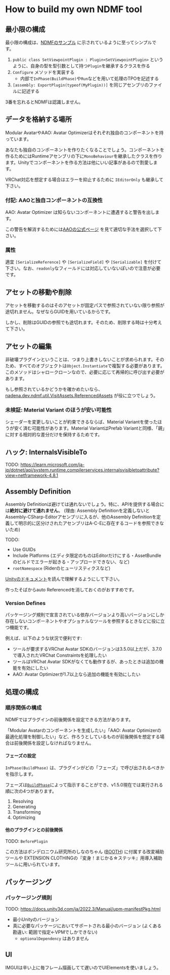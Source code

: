# How to build my own NDMF tool

## 最小限の構成

最小限の構成は、[NDMFのサンプル](https://github.com/bdunderscore/ndmf/blob/1.5.0/Editor/Samples~/SetViewpointPlugin.cs) に示されているように至ってシンプルです。

1. `public class SetViewpointPlugin : Plugin<SetViewpointPlugin>` というように、自身の型を型引数として持つ`Plugin`を継承するクラスを作る
2. `Configure` メソッドを実装する
    * 内部で`InPhase(BuildPhase)`や`Run`などを用いて処理のTPOを記述する
3. `[assembly: ExportPlugin(typeof(MyPlugin))]` を同じアセンブリのファイルに記述する

3番を忘れるとNDMFは認識しません。

## データを格納する場所

Modular AvatarやAAO: Avatar Optimizerはそれぞれ独自のコンポーネントを持っています。

あなたも独自のコンポーネントを作りたくなることでしょう。コンポーネントを作るためにはRuntimeアセンブリの下に`MonoBehaviour`を継承したクラスを作ります。Unityでコンポーネントを作る方法は他にいい記事があるので割愛します。

VRChat対応を想定する場合はエラーを抑止するために `IEditorOnly` も継承して下さい。

### 付記: AAOと独自コンポーネントの互換性

AAO: Avatar Optimizer は知らないコンポーネントに遭遇すると警告を出します。

この警告を解消するためには[AAOの公式ページ](https://vpm.anatawa12.com/avatar-optimizer/ja/docs/developers/make-your-components-compatible-with-aao/) を見て適切な手法を選択して下さい。

### 属性
適宜 `[SerializeReference]` や `[SerializeField]` や `[Serializable]` を付けて下さい。なお、`readonly`なフィールドには対応していないぽいので注意が必要です。

## アセットの移動や削除
アセットを移動するのはそのアセットが固定パスで参照されていない限り参照が途切れません。なぜならGUIDを用いているからです。

しかし、削除はGUIDの参照でも途切れます。そのため、削除する時は十分考えて下さい。

## アセットの編集
非破壊プラグインということは、つまり上書きしないことが求められます。そのため、すべてのオブジェクトは`Object.Instantiate`で複製する必要があります。このメソッドはシャロークローンなので、必要に応じて再帰的に呼び出す必要があります。

もし参照されているかどうかを確かめたいなら、[nadena.dev.ndmf.util.VisitAssets.ReferencedAssets](https://github.com/bdunderscore/ndmf/blob/1.5.0/Editor/API/Util/VisitAssets.cs#L31) が役に立つでしょう。

### 未検証: Material Variant のほうが安い可能性
シェーダーを変更しないことが約束できるならば、Material Variantを使ったほうが安く済む可能性があります。Material VariantはPrefab Variantと同様、「親」に対する相対的な差分だけを保持するためです。

## ハック: InternalsVisibleTo
TODO: https://learn.microsoft.com/ja-jp/dotnet/api/system.runtime.compilerservices.internalsvisibletoattribute?view=netframework-4.8.1

## Assembly Definition

Assembly Definitionは避けては通れないでしょう。特に、APIを提供する場合には**絶対に避けて通れません**。
(理由: Assembly Definitionを定義しないとAssembly-CSharp-Editorアセンブリに入るが、他のAssembly Definitionを定義して明示的に区分けされたアセンブリはA-C-Eに存在するコードを参照できないため)

TODO:
* Use GUIDs
* Include Platforms (エディタ限定のものはEditorだけにする・AssetBundleのビルドでエラーが起きる・アップロードできない、など)
* `rootNamespace` (Riderのヒューリスティクスなど)

[Unityのドキュメント](https://docs.unity3d.com/ja/2022.3/Manual/ScriptCompilationAssemblyDefinitionFiles.html)を読んで理解するようにして下さい。

作ったそばからauto Referencedを消しておくのがおすすめです。

### Version Defines

パッケージング規則で宣言されている依存バージョンより高いバージョンにしか存在しないコンポーネントやオプショナルなツールを参照するときなどに役に立つ機能です。

例えば、以下のような状況で便利です:
* ツールが要求するVRChat Avatar SDKのバージョンは3.5.0以上だが、3.7.0で導入されたVRChat Constraintsを処理したい
* ツールはVRChat Avatar SDKがなくても動作するが、あったときは追加の機能を有効にしたい
* AAO: Avatar Optimizerが1.7以上なら追加の機能を有効にしたい

## 処理の構成

### 順序関係の構成

NDMFではプラグインの前後関係を設定できる方法があります。

「Modular Avatarのコンポーネントを生成したい」「AAO: Avatar Optimizerの最適化処理を制御したい」など、作ろうとしているものが前後関係を想定する場合は前後関係を設定しなければなりません。

#### フェーズの設定
`InPhase(BuildPhase)` は、プラグインがどの「フェーズ」で呼び出されるべきかを指示します。

フェーズは[`BuildPhase`](https://ndmf.nadena.dev/api/nadena.dev.ndmf.BuildPhase.html)によって指示することができ、v1.5.0現在では実行される順に次の4つがあります。

1. Resolving
2. Generating
3. Transforming
4. Optimizing

#### 他のプラグインとの前後関係

TODO: `BeforePlugin`

この方法はポンデロニウム研究所のしなのちゃん ([BOOTH](https://booth.pm/ja/items/6106863)) に付属する改変補助ツールや EXTENSION CLOTHINGの『変身！まじかる☆ステッキ』用導入補助ツールに用いられています。

## パッケージング

### パッケージング規則

TODO: https://docs.unity3d.com/ja/2022.3/Manual/upm-manifestPkg.html
* 最小Unityのバージョン
* 真に必要なパッケージにおいてサポートされる最小のバージョン (よくある勘違い: 範囲で指定←VPMでしかできない)
  * `optionalDependency` はありません

## UI
IMGUIは辛い上に毎フレーム描画してて遅いのでUIElementsを使いましょう。
